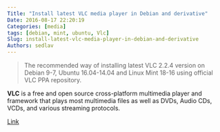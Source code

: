 ```yaml
---
Title: "Install latest VLC media player in Debian and derivative"
Date: 2016-08-17 22:20:19
Categories: [media]
tags: [debian, mint, ubuntu, Vlc]
Slug: install-latest-vlc-media-player-in-debian-and-derivative
Authors: sedlav
---
```


> The recommended way of installing latest VLC 2.2.4 version on Debian 9-7, Ubuntu 16.04-14.04 and Linux Mint 18-16 using official VLC PPA repository.

**VLC** is a free and open source cross-platform multimedia player and framework that plays most multimedia files as well as DVDs, Audio CDs, VCDs, and various streaming protocols.

[Link](http://www.tecmint.com/install-vlc-player-in-ubuntu-debian-linux-mint)
